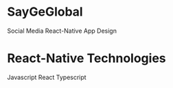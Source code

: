 # SayGeGlobal
Social Media React-Native App Design

# React-Native Technologies
Javascript
React
Typescript
